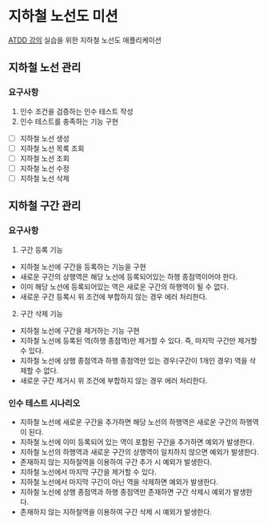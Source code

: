 # 지하철 노선도 미션
[ATDD 강의](https://edu.nextstep.camp/c/R89PYi5H) 실습을 위한 지하철 노선도 애플리케이션

## 지하철 노선 관리
### 요구사항
1) 인수 조건을 검증하는 인수 테스트 작성
2) 인수 테스트를 충족하는 기능 구현
* [ ] 지하철 노선 생성  
* [ ] 지하철 노선 목록 조회  
* [ ] 지하철 노선 조회  
* [ ] 지하철 노선 수정  
* [ ] 지하철 노선 삭제

## 지하철 구간 관리
### 요구사항
1. 구간 등록 기능
- 지하철 노선에 구간을 등록하는 기능을 구현
- 새로운 구간의 상행역은 해당 노선에 등록되어있는 하행 종점역이어야 한다.
- 이미 해당 노선에 등록되어있는 역은 새로운 구간의 하행역이 될 수 없다.
- 새로운 구간 등록시 위 조건에 부합하지 않는 경우 에러 처리한다.

2. 구간 삭제 기능
- 지하철 노선에 구간을 제거하는 기능 구현
- 지하철 노선에 등록된 역(하행 종점역)만 제거할 수 있다. 즉, 마지막 구간만 제거할 수 있다.
- 지하철 노선에 상행 종점역과 하행 종점역만 있는 경우(구간이 1개인 경우) 역을 삭제할 수 없다.
- 새로운 구간 제거시 위 조건에 부합하지 않는 경우 에러 처리한다.

### 인수 테스트 시나리오
- 지하철 노선에 새로운 구간을 추가하면 해당 노선의 하행역은 새로운 구간의 하행역이 된다.
- 지하철 노선에 이미 등록되어 있는 역이 포함된 구간을 추가하면 예외가 발생한다.
- 지하철 노선의 하행역과 새로운 구간의 상행역이 일치하지 않으면 예외가 발생한다.
- 존재하지 않는 지하철역을 이용하여 구간 추가 시 예외가 발생한다.
- 지하철 노선에서 마지막 구간을 제거할 수 있다.
- 지하철 노선에서 마지막 구간이 아닌 역을 삭제하면 예외가 발생한다.
- 지하철 노선에 상행 종점역과 하행 종점역만 존재하면 구간 삭제시 예외가 발생한다.
- 존재하지 않는 지하철역을 이용하여 구간 삭제 시 예외가 발생한다.